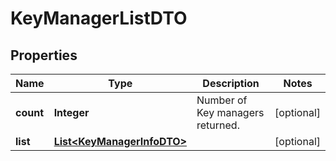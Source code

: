 
# KeyManagerListDTO

## Properties
Name | Type | Description | Notes
------------ | ------------- | ------------- | -------------
**count** | **Integer** | Number of Key managers returned.  |  [optional]
**list** | [**List&lt;KeyManagerInfoDTO&gt;**](KeyManagerInfoDTO.md) |  |  [optional]



